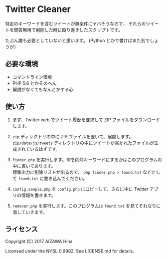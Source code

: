 Twitter Cleaner
===============

特定のキーワードを含むツイートが無条件にヤバそうなので、
それらのツイートを問答無用で削除した時に殴り書きしたスクリプトです。

たぶん誰も必要としていないと思います。 (Python とかで書けばまた別でしょうが）


必要な環境
----------

- コマンドライン環境
- PHP 5.6 とかそのへん
- 解説がなくてもなんとかする心

使い方
------

1. まず、Twitter web でツイート履歴を要求して ZIP ファイルをダウンロードします。

2. `zip` ディレクトリの中に ZIP ファイルを置いて、展開します。   
   `zip/data/js/tweets` ディレクトリの中にツイートが書かれたファイルが生成されているはずです。

3. `finder.php` を実行します。何を削除キーワードにするかはこのプログラムの中に書いてあります。   
   標準出力に削除リストが出るので、 `php finder.php > found.txt` などとして `found.txt` に書き込んでください。

4. `config.sample.php` を `config.php` にコピーして、さらに中に Twitter アプリの情報を書きます。

5. `remover.php` を実行します。このプログラムは `found.txt` を見てそれなりに消していきます。

ライセンス
----------

Copyright (C) 2017 AIZAWA Hina

Licensed under the NYSL 0.9982. See LICENSE.md for details.
